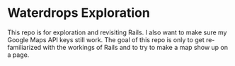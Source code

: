# Waterdrops Exploration
This repo is for exploration and revisiting Rails.  I also want to make sure my Google Maps API keys still work.  The goal of this repo is only to get re-familiarized with the workings of Rails and to try to make a map show up on a page.
